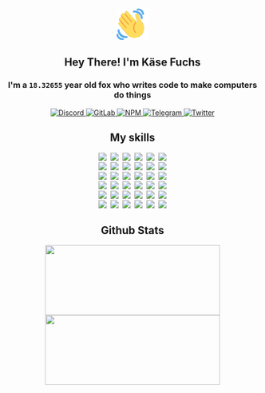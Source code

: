 <div><p align=center><img src=./resources/images/wave.gif width=64px height=64px></p><h2 align=center>Hey There! I'm Käse Fuchs</h2><h3 align=center>I'm a <code>18.32655</code> year old fox who writes code to make computers do things</h3><p align=center><a href=https://discord.com/users/507526681125322772><img alt=Discord src="https://img.shields.io/badge/Discord-5865F2?logo=discord&logoColor=white&style=flat-square#e269be41ed2fa1793cc50cfffd13f569"> </a><a href=https://gitlab.com/kasefuchs><img alt=GitLab src="https://img.shields.io/badge/GitLab-330F63?logo=gitlab&logoColor=white&style=flat-square#e269be41ed2fa1793cc50cfffd13f569"> </a><a href=https://npmjs.com/~kasefuchs><img alt=NPM src="https://img.shields.io/badge/NPM-CB3837?logo=npm&logoColor=white&style=flat-square#e269be41ed2fa1793cc50cfffd13f569"> </a><a href=https://t.me/kasefuchs><img alt=Telegram src="https://img.shields.io/badge/Telegram-2CA5E0?logo=telegram&logoColor=white&style=flat-square#e269be41ed2fa1793cc50cfffd13f569"> </a><a href=https://twitter.com/kasefuchs><img alt=Twitter src="https://img.shields.io/badge/Twitter-1DA1F2?logo=twitter&logoColor=white&style=flat-square#e269be41ed2fa1793cc50cfffd13f569"></a></p><h2 align=center>My skills</h2><p align=center><a href=https://aws.amazon.com/ ><picture><source srcset="https://skillicons.dev/icons?i=aws&theme=dark#e269be41ed2fa1793cc50cfffd13f569" media="(prefers-color-scheme: dark)"><source srcset="https://skillicons.dev/icons?i=aws&theme=light#e269be41ed2fa1793cc50cfffd13f569" media="(prefers-color-scheme: light), (prefers-color-scheme: no-preference)"><img src="https://skillicons.dev/icons?i=aws&theme=light#e269be41ed2fa1793cc50cfffd13f569"></picture></a>&nbsp;&nbsp;<a href=https://en.wikipedia.org/wiki/Bash_(Unix_shell)><picture><source srcset="https://skillicons.dev/icons?i=bash&theme=dark#e269be41ed2fa1793cc50cfffd13f569" media="(prefers-color-scheme: dark)"><source srcset="https://skillicons.dev/icons?i=bash&theme=light#e269be41ed2fa1793cc50cfffd13f569" media="(prefers-color-scheme: light), (prefers-color-scheme: no-preference)"><img src="https://skillicons.dev/icons?i=bash&theme=light#e269be41ed2fa1793cc50cfffd13f569"></picture></a>&nbsp;&nbsp;<a href=https://discord.com/developers/docs><picture><source srcset="https://skillicons.dev/icons?i=bots&theme=dark#e269be41ed2fa1793cc50cfffd13f569" media="(prefers-color-scheme: dark)"><source srcset="https://skillicons.dev/icons?i=bots&theme=light#e269be41ed2fa1793cc50cfffd13f569" media="(prefers-color-scheme: light), (prefers-color-scheme: no-preference)"><img src="https://skillicons.dev/icons?i=bots&theme=light#e269be41ed2fa1793cc50cfffd13f569"></picture></a>&nbsp;&nbsp;<a href=https://www.cloudflare.com/ ><picture><source srcset="https://skillicons.dev/icons?i=cloudflare&theme=dark#e269be41ed2fa1793cc50cfffd13f569" media="(prefers-color-scheme: dark)"><source srcset="https://skillicons.dev/icons?i=cloudflare&theme=light#e269be41ed2fa1793cc50cfffd13f569" media="(prefers-color-scheme: light), (prefers-color-scheme: no-preference)"><img src="https://skillicons.dev/icons?i=cloudflare&theme=light#e269be41ed2fa1793cc50cfffd13f569"></picture></a>&nbsp;&nbsp;<a href=https://en.wikipedia.org/wiki/CSS><picture><source srcset="https://skillicons.dev/icons?i=css&theme=dark#e269be41ed2fa1793cc50cfffd13f569" media="(prefers-color-scheme: dark)"><source srcset="https://skillicons.dev/icons?i=css&theme=light#e269be41ed2fa1793cc50cfffd13f569" media="(prefers-color-scheme: light), (prefers-color-scheme: no-preference)"><img src="https://skillicons.dev/icons?i=css&theme=light#e269be41ed2fa1793cc50cfffd13f569"></picture></a>&nbsp;&nbsp;<a href=https://www.docker.com/ ><picture><source srcset="https://skillicons.dev/icons?i=docker&theme=dark#e269be41ed2fa1793cc50cfffd13f569" media="(prefers-color-scheme: dark)"><source srcset="https://skillicons.dev/icons?i=docker&theme=light#e269be41ed2fa1793cc50cfffd13f569" media="(prefers-color-scheme: light), (prefers-color-scheme: no-preference)"><img src="https://skillicons.dev/icons?i=docker&theme=light#e269be41ed2fa1793cc50cfffd13f569"></picture></a><br><a href=https://www.electronjs.org/ ><picture><source srcset="https://skillicons.dev/icons?i=electron&theme=dark#e269be41ed2fa1793cc50cfffd13f569" media="(prefers-color-scheme: dark)"><source srcset="https://skillicons.dev/icons?i=electron&theme=light#e269be41ed2fa1793cc50cfffd13f569" media="(prefers-color-scheme: light), (prefers-color-scheme: no-preference)"><img src="https://skillicons.dev/icons?i=electron&theme=light#e269be41ed2fa1793cc50cfffd13f569"></picture></a>&nbsp;&nbsp;<a href=https://expressjs.com/ ><picture><source srcset="https://skillicons.dev/icons?i=express&theme=dark#e269be41ed2fa1793cc50cfffd13f569" media="(prefers-color-scheme: dark)"><source srcset="https://skillicons.dev/icons?i=express&theme=light#e269be41ed2fa1793cc50cfffd13f569" media="(prefers-color-scheme: light), (prefers-color-scheme: no-preference)"><img src="https://skillicons.dev/icons?i=express&theme=light#e269be41ed2fa1793cc50cfffd13f569"></picture></a>&nbsp;&nbsp;<a href=https://www.figma.com/ ><picture><source srcset="https://skillicons.dev/icons?i=figma&theme=dark#e269be41ed2fa1793cc50cfffd13f569" media="(prefers-color-scheme: dark)"><source srcset="https://skillicons.dev/icons?i=figma&theme=light#e269be41ed2fa1793cc50cfffd13f569" media="(prefers-color-scheme: light), (prefers-color-scheme: no-preference)"><img src="https://skillicons.dev/icons?i=figma&theme=light#e269be41ed2fa1793cc50cfffd13f569"></picture></a>&nbsp;&nbsp;<a href=https://firebase.google.com/ ><picture><source srcset="https://skillicons.dev/icons?i=firebase&theme=dark#e269be41ed2fa1793cc50cfffd13f569" media="(prefers-color-scheme: dark)"><source srcset="https://skillicons.dev/icons?i=firebase&theme=light#e269be41ed2fa1793cc50cfffd13f569" media="(prefers-color-scheme: light), (prefers-color-scheme: no-preference)"><img src="https://skillicons.dev/icons?i=firebase&theme=light#e269be41ed2fa1793cc50cfffd13f569"></picture></a>&nbsp;&nbsp;<a href=https://flask.palletsprojects.com/ ><picture><source srcset="https://skillicons.dev/icons?i=flask&theme=dark#e269be41ed2fa1793cc50cfffd13f569" media="(prefers-color-scheme: dark)"><source srcset="https://skillicons.dev/icons?i=flask&theme=light#e269be41ed2fa1793cc50cfffd13f569" media="(prefers-color-scheme: light), (prefers-color-scheme: no-preference)"><img src="https://skillicons.dev/icons?i=flask&theme=light#e269be41ed2fa1793cc50cfffd13f569"></picture></a>&nbsp;&nbsp;<a href=https://cloud.google.com/ ><picture><source srcset="https://skillicons.dev/icons?i=gcp&theme=dark#e269be41ed2fa1793cc50cfffd13f569" media="(prefers-color-scheme: dark)"><source srcset="https://skillicons.dev/icons?i=gcp&theme=light#e269be41ed2fa1793cc50cfffd13f569" media="(prefers-color-scheme: light), (prefers-color-scheme: no-preference)"><img src="https://skillicons.dev/icons?i=gcp&theme=light#e269be41ed2fa1793cc50cfffd13f569"></picture></a><br><a href=https://git-scm.com/ ><picture><source srcset="https://skillicons.dev/icons?i=git&theme=dark#e269be41ed2fa1793cc50cfffd13f569" media="(prefers-color-scheme: dark)"><source srcset="https://skillicons.dev/icons?i=git&theme=light#e269be41ed2fa1793cc50cfffd13f569" media="(prefers-color-scheme: light), (prefers-color-scheme: no-preference)"><img src="https://skillicons.dev/icons?i=git&theme=light#e269be41ed2fa1793cc50cfffd13f569"></picture></a>&nbsp;&nbsp;<a href=https://github.com/ ><picture><source srcset="https://skillicons.dev/icons?i=github&theme=dark#e269be41ed2fa1793cc50cfffd13f569" media="(prefers-color-scheme: dark)"><source srcset="https://skillicons.dev/icons?i=github&theme=light#e269be41ed2fa1793cc50cfffd13f569" media="(prefers-color-scheme: light), (prefers-color-scheme: no-preference)"><img src="https://skillicons.dev/icons?i=github&theme=light#e269be41ed2fa1793cc50cfffd13f569"></picture></a>&nbsp;&nbsp;<a href=https://gitlab.com/ ><picture><source srcset="https://skillicons.dev/icons?i=gitlab&theme=dark#e269be41ed2fa1793cc50cfffd13f569" media="(prefers-color-scheme: dark)"><source srcset="https://skillicons.dev/icons?i=gitlab&theme=light#e269be41ed2fa1793cc50cfffd13f569" media="(prefers-color-scheme: light), (prefers-color-scheme: no-preference)"><img src="https://skillicons.dev/icons?i=gitlab&theme=light#e269be41ed2fa1793cc50cfffd13f569"></picture></a>&nbsp;&nbsp;<a href=https://www.heroku.com/ ><picture><source srcset="https://skillicons.dev/icons?i=heroku&theme=dark#e269be41ed2fa1793cc50cfffd13f569" media="(prefers-color-scheme: dark)"><source srcset="https://skillicons.dev/icons?i=heroku&theme=light#e269be41ed2fa1793cc50cfffd13f569" media="(prefers-color-scheme: light), (prefers-color-scheme: no-preference)"><img src="https://skillicons.dev/icons?i=heroku&theme=light#e269be41ed2fa1793cc50cfffd13f569"></picture></a>&nbsp;&nbsp;<a href=https://en.wikipedia.org/wiki/HTML><picture><source srcset="https://skillicons.dev/icons?i=html&theme=dark#e269be41ed2fa1793cc50cfffd13f569" media="(prefers-color-scheme: dark)"><source srcset="https://skillicons.dev/icons?i=html&theme=light#e269be41ed2fa1793cc50cfffd13f569" media="(prefers-color-scheme: light), (prefers-color-scheme: no-preference)"><img src="https://skillicons.dev/icons?i=html&theme=light#e269be41ed2fa1793cc50cfffd13f569"></picture></a>&nbsp;&nbsp;<a href=https://en.wikipedia.org/wiki/JavaScript><picture><source srcset="https://skillicons.dev/icons?i=js&theme=dark#e269be41ed2fa1793cc50cfffd13f569" media="(prefers-color-scheme: dark)"><source srcset="https://skillicons.dev/icons?i=js&theme=light#e269be41ed2fa1793cc50cfffd13f569" media="(prefers-color-scheme: light), (prefers-color-scheme: no-preference)"><img src="https://skillicons.dev/icons?i=js&theme=light#e269be41ed2fa1793cc50cfffd13f569"></picture></a><br><a href=https://en.wikipedia.org/wiki/Linux><picture><source srcset="https://skillicons.dev/icons?i=linux&theme=dark#e269be41ed2fa1793cc50cfffd13f569" media="(prefers-color-scheme: dark)"><source srcset="https://skillicons.dev/icons?i=linux&theme=light#e269be41ed2fa1793cc50cfffd13f569" media="(prefers-color-scheme: light), (prefers-color-scheme: no-preference)"><img src="https://skillicons.dev/icons?i=linux&theme=light#e269be41ed2fa1793cc50cfffd13f569"></picture></a>&nbsp;&nbsp;<a href=https://mui.com/ ><picture><source srcset="https://skillicons.dev/icons?i=materialui&theme=dark#e269be41ed2fa1793cc50cfffd13f569" media="(prefers-color-scheme: dark)"><source srcset="https://skillicons.dev/icons?i=materialui&theme=light#e269be41ed2fa1793cc50cfffd13f569" media="(prefers-color-scheme: light), (prefers-color-scheme: no-preference)"><img src="https://skillicons.dev/icons?i=materialui&theme=light#e269be41ed2fa1793cc50cfffd13f569"></picture></a>&nbsp;&nbsp;<a href=https://en.wikipedia.org/wiki/Markdown><picture><source srcset="https://skillicons.dev/icons?i=md&theme=dark#e269be41ed2fa1793cc50cfffd13f569" media="(prefers-color-scheme: dark)"><source srcset="https://skillicons.dev/icons?i=md&theme=light#e269be41ed2fa1793cc50cfffd13f569" media="(prefers-color-scheme: light), (prefers-color-scheme: no-preference)"><img src="https://skillicons.dev/icons?i=md&theme=light#e269be41ed2fa1793cc50cfffd13f569"></picture></a>&nbsp;&nbsp;<a href=https://www.mongodb.com/ ><picture><source srcset="https://skillicons.dev/icons?i=mongodb&theme=dark#e269be41ed2fa1793cc50cfffd13f569" media="(prefers-color-scheme: dark)"><source srcset="https://skillicons.dev/icons?i=mongodb&theme=light#e269be41ed2fa1793cc50cfffd13f569" media="(prefers-color-scheme: light), (prefers-color-scheme: no-preference)"><img src="https://skillicons.dev/icons?i=mongodb&theme=light#e269be41ed2fa1793cc50cfffd13f569"></picture></a>&nbsp;&nbsp;<a href=https://www.mysql.com/ ><picture><source srcset="https://skillicons.dev/icons?i=mysql&theme=dark#e269be41ed2fa1793cc50cfffd13f569" media="(prefers-color-scheme: dark)"><source srcset="https://skillicons.dev/icons?i=mysql&theme=light#e269be41ed2fa1793cc50cfffd13f569" media="(prefers-color-scheme: light), (prefers-color-scheme: no-preference)"><img src="https://skillicons.dev/icons?i=mysql&theme=light#e269be41ed2fa1793cc50cfffd13f569"></picture></a>&nbsp;&nbsp;<a href=https://nextjs.org/ ><picture><source srcset="https://skillicons.dev/icons?i=nextjs&theme=dark#e269be41ed2fa1793cc50cfffd13f569" media="(prefers-color-scheme: dark)"><source srcset="https://skillicons.dev/icons?i=nextjs&theme=light#e269be41ed2fa1793cc50cfffd13f569" media="(prefers-color-scheme: light), (prefers-color-scheme: no-preference)"><img src="https://skillicons.dev/icons?i=nextjs&theme=light#e269be41ed2fa1793cc50cfffd13f569"></picture></a><br><a href=https://nodejs.org/en/ ><picture><source srcset="https://skillicons.dev/icons?i=nodejs&theme=dark#e269be41ed2fa1793cc50cfffd13f569" media="(prefers-color-scheme: dark)"><source srcset="https://skillicons.dev/icons?i=nodejs&theme=light#e269be41ed2fa1793cc50cfffd13f569" media="(prefers-color-scheme: light), (prefers-color-scheme: no-preference)"><img src="https://skillicons.dev/icons?i=nodejs&theme=light#e269be41ed2fa1793cc50cfffd13f569"></picture></a>&nbsp;&nbsp;<a href=https://www.postgresql.org/ ><picture><source srcset="https://skillicons.dev/icons?i=postgres&theme=dark#e269be41ed2fa1793cc50cfffd13f569" media="(prefers-color-scheme: dark)"><source srcset="https://skillicons.dev/icons?i=postgres&theme=light#e269be41ed2fa1793cc50cfffd13f569" media="(prefers-color-scheme: light), (prefers-color-scheme: no-preference)"><img src="https://skillicons.dev/icons?i=postgres&theme=light#e269be41ed2fa1793cc50cfffd13f569"></picture></a>&nbsp;&nbsp;<a href=https://learn.microsoft.com/en-us/powershell/ ><picture><source srcset="https://skillicons.dev/icons?i=powershell&theme=dark#e269be41ed2fa1793cc50cfffd13f569" media="(prefers-color-scheme: dark)"><source srcset="https://skillicons.dev/icons?i=powershell&theme=light#e269be41ed2fa1793cc50cfffd13f569" media="(prefers-color-scheme: light), (prefers-color-scheme: no-preference)"><img src="https://skillicons.dev/icons?i=powershell&theme=light#e269be41ed2fa1793cc50cfffd13f569"></picture></a>&nbsp;&nbsp;<a href=https://www.python.org/ ><picture><source srcset="https://skillicons.dev/icons?i=py&theme=dark#e269be41ed2fa1793cc50cfffd13f569" media="(prefers-color-scheme: dark)"><source srcset="https://skillicons.dev/icons?i=py&theme=light#e269be41ed2fa1793cc50cfffd13f569" media="(prefers-color-scheme: light), (prefers-color-scheme: no-preference)"><img src="https://skillicons.dev/icons?i=py&theme=light#e269be41ed2fa1793cc50cfffd13f569"></picture></a>&nbsp;&nbsp;<a href=https://www.raspberrypi.org/ ><picture><source srcset="https://skillicons.dev/icons?i=raspberrypi&theme=dark#e269be41ed2fa1793cc50cfffd13f569" media="(prefers-color-scheme: dark)"><source srcset="https://skillicons.dev/icons?i=raspberrypi&theme=light#e269be41ed2fa1793cc50cfffd13f569" media="(prefers-color-scheme: light), (prefers-color-scheme: no-preference)"><img src="https://skillicons.dev/icons?i=raspberrypi&theme=light#e269be41ed2fa1793cc50cfffd13f569"></picture></a>&nbsp;&nbsp;<a href=https://reactjs.org/ ><picture><source srcset="https://skillicons.dev/icons?i=react&theme=dark#e269be41ed2fa1793cc50cfffd13f569" media="(prefers-color-scheme: dark)"><source srcset="https://skillicons.dev/icons?i=react&theme=light#e269be41ed2fa1793cc50cfffd13f569" media="(prefers-color-scheme: light), (prefers-color-scheme: no-preference)"><img src="https://skillicons.dev/icons?i=react&theme=light#e269be41ed2fa1793cc50cfffd13f569"></picture></a><br><a href=https://redux.js.org/ ><picture><source srcset="https://skillicons.dev/icons?i=redux&theme=dark#e269be41ed2fa1793cc50cfffd13f569" media="(prefers-color-scheme: dark)"><source srcset="https://skillicons.dev/icons?i=redux&theme=light#e269be41ed2fa1793cc50cfffd13f569" media="(prefers-color-scheme: light), (prefers-color-scheme: no-preference)"><img src="https://skillicons.dev/icons?i=redux&theme=light#e269be41ed2fa1793cc50cfffd13f569"></picture></a>&nbsp;&nbsp;<a href=https://en.wikipedia.org/wiki/Regular_expression><picture><source srcset="https://skillicons.dev/icons?i=regex&theme=dark#e269be41ed2fa1793cc50cfffd13f569" media="(prefers-color-scheme: dark)"><source srcset="https://skillicons.dev/icons?i=regex&theme=light#e269be41ed2fa1793cc50cfffd13f569" media="(prefers-color-scheme: light), (prefers-color-scheme: no-preference)"><img src="https://skillicons.dev/icons?i=regex&theme=light#e269be41ed2fa1793cc50cfffd13f569"></picture></a>&nbsp;&nbsp;<a href=https://en.wikipedia.org/wiki/Sass_(stylesheet_language)><picture><source srcset="https://skillicons.dev/icons?i=sass&theme=dark#e269be41ed2fa1793cc50cfffd13f569" media="(prefers-color-scheme: dark)"><source srcset="https://skillicons.dev/icons?i=sass&theme=light#e269be41ed2fa1793cc50cfffd13f569" media="(prefers-color-scheme: light), (prefers-color-scheme: no-preference)"><img src="https://skillicons.dev/icons?i=sass&theme=light#e269be41ed2fa1793cc50cfffd13f569"></picture></a>&nbsp;&nbsp;<a href=https://www.typescriptlang.org/ ><picture><source srcset="https://skillicons.dev/icons?i=ts&theme=dark#e269be41ed2fa1793cc50cfffd13f569" media="(prefers-color-scheme: dark)"><source srcset="https://skillicons.dev/icons?i=ts&theme=light#e269be41ed2fa1793cc50cfffd13f569" media="(prefers-color-scheme: light), (prefers-color-scheme: no-preference)"><img src="https://skillicons.dev/icons?i=ts&theme=light#e269be41ed2fa1793cc50cfffd13f569"></picture></a>&nbsp;&nbsp;<a href=https://unity.com/ ><picture><source srcset="https://skillicons.dev/icons?i=unity&theme=dark#e269be41ed2fa1793cc50cfffd13f569" media="(prefers-color-scheme: dark)"><source srcset="https://skillicons.dev/icons?i=unity&theme=light#e269be41ed2fa1793cc50cfffd13f569" media="(prefers-color-scheme: light), (prefers-color-scheme: no-preference)"><img src="https://skillicons.dev/icons?i=unity&theme=light#e269be41ed2fa1793cc50cfffd13f569"></picture></a>&nbsp;&nbsp;<a href=https://workers.cloudflare.com/ ><picture><source srcset="https://skillicons.dev/icons?i=workers&theme=dark#e269be41ed2fa1793cc50cfffd13f569" media="(prefers-color-scheme: dark)"><source srcset="https://skillicons.dev/icons?i=workers&theme=light#e269be41ed2fa1793cc50cfffd13f569" media="(prefers-color-scheme: light), (prefers-color-scheme: no-preference)"><img src="https://skillicons.dev/icons?i=workers&theme=light#e269be41ed2fa1793cc50cfffd13f569"></picture></a><br></p><h2 align=center>Github Stats</h2><p align=center><picture><source srcset="https://github-readme-stats-kasefuchs.vercel.app/api/?count_private=true&hide_border=true&hide_rank=true&line_height=20&hide_title=true&username=Kasefuchs&theme=dark#e269be41ed2fa1793cc50cfffd13f569" media="(prefers-color-scheme: dark)"><source srcset="https://github-readme-stats-kasefuchs.vercel.app/api/?count_private=true&hide_border=true&hide_rank=true&line_height=20&hide_title=true&username=Kasefuchs&theme=light#e269be41ed2fa1793cc50cfffd13f569" media="(prefers-color-scheme: light), (prefers-color-scheme: no-preference)"><img align=middle width=350 height=140 src="https://github-readme-stats-kasefuchs.vercel.app/api/?count_private=true&hide_border=true&hide_rank=true&line_height=20&hide_title=true&username=Kasefuchs&theme=light#e269be41ed2fa1793cc50cfffd13f569"></picture><picture><source srcset="https://github-readme-stats-kasefuchs.vercel.app/api/top-langs/?count_private=true&hide_border=true&layout=compact&username=Kasefuchs&theme=dark#e269be41ed2fa1793cc50cfffd13f569" media="(prefers-color-scheme: dark)"><source srcset="https://github-readme-stats-kasefuchs.vercel.app/api/top-langs/?count_private=true&hide_border=true&layout=compact&username=Kasefuchs&theme=light#e269be41ed2fa1793cc50cfffd13f569" media="(prefers-color-scheme: light), (prefers-color-scheme: no-preference)"><img align=middle width=350 height=140 src="https://github-readme-stats-kasefuchs.vercel.app/api/top-langs/?count_private=true&hide_border=true&layout=compact&username=Kasefuchs&theme=light#e269be41ed2fa1793cc50cfffd13f569"></picture></p><img src="https://hit.yhype.me/github/profile?user_id=64592097#e269be41ed2fa1793cc50cfffd13f569" alt=""></div>